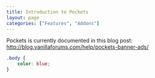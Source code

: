 ```yaml
---
title: Introduction to Pockets
layout: page
categories: ["Features", "Addons"]
---
```


Pockets is currently documented in this blog post: http://blog.vanillaforums.com/help/pockets-banner-ads/

```css
.body {
    color: blue;
}
```

